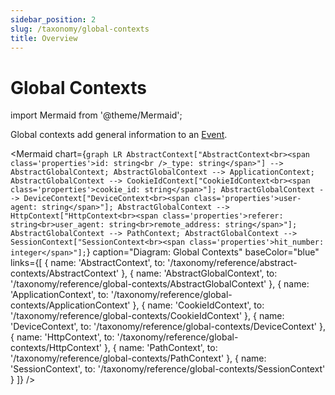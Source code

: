 ```yaml
---
sidebar_position: 2
slug: /taxonomy/global-contexts
title: Overview
---
```


# Global Contexts

import Mermaid from '@theme/Mermaid';

Global contexts add general information to an [Event](/tracking/core-concepts/events.md). 

<Mermaid chart={`
	graph LR
        AbstractContext["AbstractContext<br><span class='properties'>id: string<br />_type: string</span>"] --> AbstractGlobalContext;
        AbstractGlobalContext --> ApplicationContext;
        AbstractGlobalContext --> CookieIdContext["CookieIdContext<br><span class='properties'>cookie_id: string</span>"];
        AbstractGlobalContext --> DeviceContext["DeviceContext<br><span class='properties'>user-agent: string</span>"];
        AbstractGlobalContext --> HttpContext["HttpContext<br><span class='properties'>referer: string<br>user_agent: string<br>remote_address: string</span>"];
        AbstractGlobalContext --> PathContext;
        AbstractGlobalContext --> SessionContext["SessionContext<br><span class='properties'>hit_number: integer</span>"];
`} 
  caption="Diagram: Global Contexts" 
  baseColor="blue" 
  links={[
    { name: 'AbstractContext', to: '/taxonomy/reference/abstract-contexts/AbstractContext' },
    { name: 'AbstractGlobalContext', to: '/taxonomy/reference/global-contexts/AbstractGlobalContext' },
    { name: 'ApplicationContext', to: '/taxonomy/reference/global-contexts/ApplicationContext' },
    { name: 'CookieIdContext', to: '/taxonomy/reference/global-contexts/CookieIdContext' },
    { name: 'DeviceContext', to: '/taxonomy/reference/global-contexts/DeviceContext' },
    { name: 'HttpContext', to: '/taxonomy/reference/global-contexts/HttpContext' },
    { name: 'PathContext', to: '/taxonomy/reference/global-contexts/PathContext' },
    { name: 'SessionContext', to: '/taxonomy/reference/global-contexts/SessionContext' }
  ]}
/>
